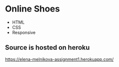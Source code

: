 # Online Shoes
- HTML
- CSS
- Responsive

## Source is hosted on heroku
<a href="https://elena-melnikova-assignment1.herokuapp.com/">
https://elena-melnikova-assignment1.herokuapp.com/
</a>
